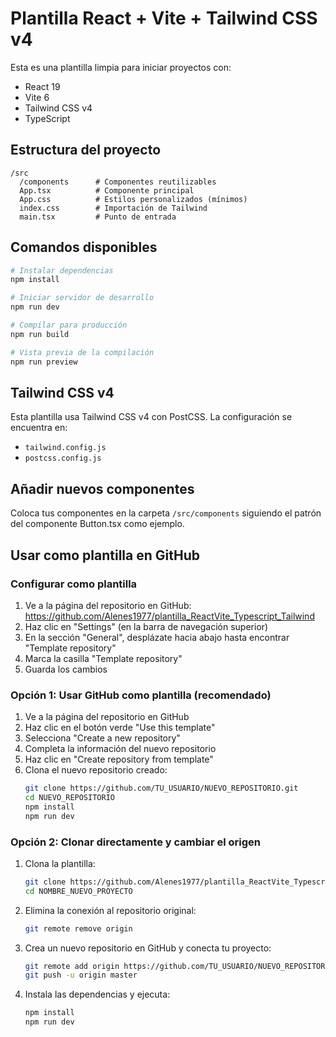 # Plantilla React + Vite + Tailwind CSS v4

Esta es una plantilla limpia para iniciar proyectos con:
- React 19
- Vite 6
- Tailwind CSS v4
- TypeScript

## Estructura del proyecto

```
/src
  /components      # Componentes reutilizables
  App.tsx          # Componente principal
  App.css          # Estilos personalizados (mínimos)
  index.css        # Importación de Tailwind
  main.tsx         # Punto de entrada
```

## Comandos disponibles

```bash
# Instalar dependencias
npm install

# Iniciar servidor de desarrollo
npm run dev

# Compilar para producción
npm run build

# Vista previa de la compilación
npm run preview
```

## Tailwind CSS v4

Esta plantilla usa Tailwind CSS v4 con PostCSS. La configuración se encuentra en:
- `tailwind.config.js`
- `postcss.config.js`

## Añadir nuevos componentes

Coloca tus componentes en la carpeta `/src/components` siguiendo el patrón del componente Button.tsx como ejemplo.

## Usar como plantilla en GitHub

### Configurar como plantilla

1. Ve a la página del repositorio en GitHub: https://github.com/Alenes1977/plantilla_ReactVite_Typescript_Tailwind
2. Haz clic en "Settings" (en la barra de navegación superior)
3. En la sección "General", desplázate hacia abajo hasta encontrar "Template repository"
4. Marca la casilla "Template repository"
5. Guarda los cambios

### Opción 1: Usar GitHub como plantilla (recomendado)

1. Ve a la página del repositorio en GitHub
2. Haz clic en el botón verde "Use this template"
3. Selecciona "Create a new repository"
4. Completa la información del nuevo repositorio
5. Haz clic en "Create repository from template"
6. Clona el nuevo repositorio creado:
   ```bash
   git clone https://github.com/TU_USUARIO/NUEVO_REPOSITORIO.git
   cd NUEVO_REPOSITORIO
   npm install
   npm run dev
   ```

### Opción 2: Clonar directamente y cambiar el origen

1. Clona la plantilla:
   ```bash
   git clone https://github.com/Alenes1977/plantilla_ReactVite_Typescript_Tailwind.git NOMBRE_NUEVO_PROYECTO
   cd NOMBRE_NUEVO_PROYECTO
   ```
   
2. Elimina la conexión al repositorio original:
   ```bash
   git remote remove origin
   ```
   
3. Crea un nuevo repositorio en GitHub y conecta tu proyecto:
   ```bash
   git remote add origin https://github.com/TU_USUARIO/NUEVO_REPOSITORIO.git
   git push -u origin master
   ```
   
4. Instala las dependencias y ejecuta:
   ```bash
   npm install
   npm run dev
   ```
